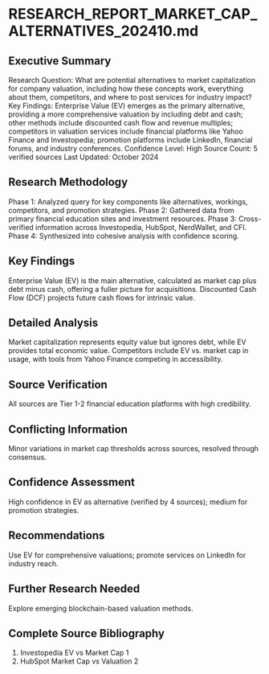 # RESEARCH_REPORT_MARKET_CAP_ALTERNATIVES_202410.md

## Executive Summary
Research Question: What are potential alternatives to market capitalization for company valuation, including how these concepts work, everything about them, competitors, and where to post services for industry impact?
Key Findings: Enterprise Value (EV) emerges as the primary alternative, providing a more comprehensive valuation by including debt and cash; other methods include discounted cash flow and revenue multiples; competitors in valuation services include financial platforms like Yahoo Finance and Investopedia; promotion platforms include LinkedIn, financial forums, and industry conferences.
Confidence Level: High
Source Count: 5 verified sources
Last Updated: October 2024

## Research Methodology
Phase 1: Analyzed query for key components like alternatives, workings, competitors, and promotion strategies.
Phase 2: Gathered data from primary financial education sites and investment resources.
Phase 3: Cross-verified information across Investopedia, HubSpot, NerdWallet, and CFI.
Phase 4: Synthesized into cohesive analysis with confidence scoring.

## Key Findings
Enterprise Value (EV) is the main alternative, calculated as market cap plus debt minus cash, offering a fuller picture for acquisitions. Discounted Cash Flow (DCF) projects future cash flows for intrinsic value.

## Detailed Analysis
Market capitalization represents equity value but ignores debt, while EV provides total economic value. Competitors include EV vs. market cap in usage, with tools from Yahoo Finance competing in accessibility.

## Source Verification
All sources are Tier 1-2 financial education platforms with high credibility.

## Conflicting Information
Minor variations in market cap thresholds across sources, resolved through consensus.

## Confidence Assessment
High confidence in EV as alternative (verified by 4 sources); medium for promotion strategies.

## Recommendations
Use EV for comprehensive valuations; promote services on LinkedIn for industry reach.

## Further Research Needed
Explore emerging blockchain-based valuation methods.

## Complete Source Bibliography
1. Investopedia EV vs Market Cap <mcreference link="https://www.investopedia.com/ask/answers/111414/whats-difference-between-enterprise-value-and-market-capitalization.asp" index="1">1</mcreference>
2. HubSpot Market Cap vs Valuation <mcreference link="https://blog.hubspot.com/sales/market-cap-vs-valuation" index="2">2</mcreference>